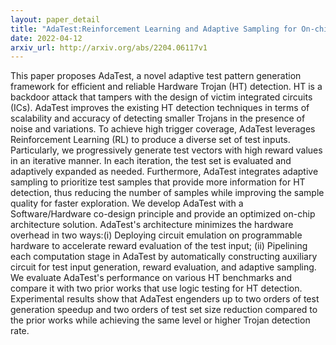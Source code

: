 ```yaml
---
layout: paper_detail
title: "AdaTest:Reinforcement Learning and Adaptive Sampling for On-chip Hardware Trojan Detection"
date: 2022-04-12
arxiv_url: http://arxiv.org/abs/2204.06117v1
---
```


This paper proposes AdaTest, a novel adaptive test pattern generation framework for efficient and reliable Hardware Trojan (HT) detection. HT is a backdoor attack that tampers with the design of victim integrated circuits (ICs). AdaTest improves the existing HT detection techniques in terms of scalability and accuracy of detecting smaller Trojans in the presence of noise and variations. To achieve high trigger coverage, AdaTest leverages Reinforcement Learning (RL) to produce a diverse set of test inputs. Particularly, we progressively generate test vectors with high reward values in an iterative manner. In each iteration, the test set is evaluated and adaptively expanded as needed. Furthermore, AdaTest integrates adaptive sampling to prioritize test samples that provide more information for HT detection, thus reducing the number of samples while improving the sample quality for faster exploration. We develop AdaTest with a Software/Hardware co-design principle and provide an optimized on-chip architecture solution. AdaTest's architecture minimizes the hardware overhead in two ways:(i) Deploying circuit emulation on programmable hardware to accelerate reward evaluation of the test input; (ii) Pipelining each computation stage in AdaTest by automatically constructing auxiliary circuit for test input generation, reward evaluation, and adaptive sampling. We evaluate AdaTest's performance on various HT benchmarks and compare it with two prior works that use logic testing for HT detection. Experimental results show that AdaTest engenders up to two orders of test generation speedup and two orders of test set size reduction compared to the prior works while achieving the same level or higher Trojan detection rate.
